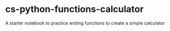 # cs-python-functions-calculator
A starter notebook to practice writing functions to create a simple calculator
